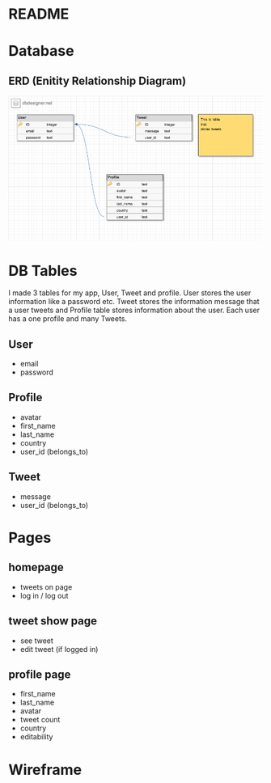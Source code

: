 # README

# Database
## ERD (Enitity Relationship Diagram)
![erd database](docs/images/erd.png)

# DB Tables

I made 3 tables for my app, User, Tweet and profile. User stores the user information like a password etc. Tweet stores the information message that a user tweets and Profile table stores information about the user. Each user has a one profile and many Tweets.

## User  

  - email
  - password

## Profile
  - avatar
  - first_name
  - last_name
  - country
  - user_id (belongs_to)

## Tweet
  - message
  - user_id (belongs_to)

# Pages
## homepage

  - tweets on page
  - log in / log out

## tweet show page

  - see tweet 
  - edit tweet (if logged in)

## profile page

  - first_name
  - last_name
  - avatar
  - tweet count
  - country 
  - editability

# Wireframe



